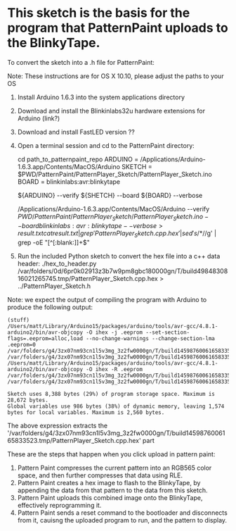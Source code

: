 # This sketch is the basis for the program that PatternPaint uploads to the BlinkyTape.

To convert the sketch into a .h file for PatternPaint:

Note: These instructions are for OS X 10.10, please adjust the paths to your OS

1. Install Arduino 1.6.3 into the system applications directory
2. Download and install the Blinkinlabs32u hardware extensions for Arduino (link?)
3. Download and install FastLED version ??
3. Open a terminal session and cd to the PatternPaint directory:

	cd path_to_patternpaint_repo
	ARDUINO = /Applications/Arduino-1.6.3.app/Contents/MacOS/Arduino
	SKETCH = $PWD/PatternPaint/PatternPlayer_Sketch/PatternPlayer_Sketch.ino
	BOARD = blinkinlabs:avr:blinkytape
	
	${ARDUINO} --verify ${SHETCH} --board ${BOARD} --verbose
	
	/Applications/Arduino-1.6.3.app/Contents/MacOS/Arduino --verify $PWD/PatternPaint/PatternPlayer_Sketch/PatternPlayer_Sketch.ino --board blinkinlabs:avr:blinkytape --verbose > result.txt
	cat result.txt |grep 'PatternPlayer_Sketch.cpp.hex' | sed 's/ *$//g' | grep -oE "[^[:blank:]]+$"
	
	

5. Run the included Python sketch to convert the hex file into a c++ data header:
./hex_to_header.py /var/folders/0d/6pr0k02913z3b7w9pm8gbc180000gn/T/build4984830816021265745.tmp/PatternPlayer_Sketch.cpp.hex > ../PatternPlayer_Sketch.h


Note: we expect the output of compiling the program with Arduino to produce the following output:

	(stuff)
	/Users/matt/Library/Arduino15/packages/arduino/tools/avr-gcc/4.8.1-arduino2/bin/avr-objcopy -O ihex -j .eeprom --set-section-flags=.eeprom=alloc,load --no-change-warnings --change-section-lma .eeprom=0 /var/folders/g4/3zx07nm93cn1l5v3mg_3z2fw0000gn/T/build1459876006165833523.tmp/PatternPlayer_Sketch.cpp.elf /var/folders/g4/3zx07nm93cn1l5v3mg_3z2fw0000gn/T/build1459876006165833523.tmp/PatternPlayer_Sketch.cpp.eep 
	/Users/matt/Library/Arduino15/packages/arduino/tools/avr-gcc/4.8.1-arduino2/bin/avr-objcopy -O ihex -R .eeprom /var/folders/g4/3zx07nm93cn1l5v3mg_3z2fw0000gn/T/build1459876006165833523.tmp/PatternPlayer_Sketch.cpp.elf /var/folders/g4/3zx07nm93cn1l5v3mg_3z2fw0000gn/T/build1459876006165833523.tmp/PatternPlayer_Sketch.cpp.hex 

	Sketch uses 8,388 bytes (29%) of program storage space. Maximum is 28,672 bytes.
	Global variables use 986 bytes (38%) of dynamic memory, leaving 1,574 bytes for local variables. Maximum is 2,560 bytes.

The above expression extracts the '/var/folders/g4/3zx07nm93cn1l5v3mg_3z2fw0000gn/T/build1459876006165833523.tmp/PatternPlayer_Sketch.cpp.hex' part


These are the steps that happen when you click upload in pattern paint:
1. Pattern Paint compresses the current pattern into an RGB565 color space, and then further compresses that data using RLE.
2. Pattern Paint creates a hex image to flash to the BlinkyTape, by appending the data from that pattern to the data from this sketch.
3. Pattern Paint uploads this combined image onto the BlinkyTape, effectively reprogramming it.
4. Pattern Paint sends a reset command to the bootloader and disconnects from it, cauisng the uploaded program to run, and the pattern to display.
